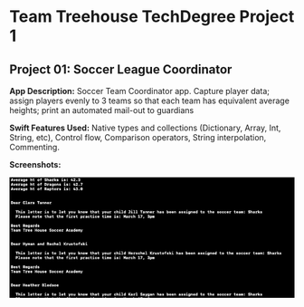 # Team Treehouse TechDegree Project 1

## Project 01:  Soccer League Coordinator

**App Description:**  Soccer Team Coordinator app.  Capture player data; assign players evenly to 3 teams so that each team has equivalent average heights; print an automated mail-out to guardians

**Swift Features Used:** 
Native types and collections (Dictionary, Array, Int, String, etc), Control flow, Comparison operators, String interpolation, Commenting.

**Screenshots:** 

![](./ScreenShots/TD_P1_01.png)
